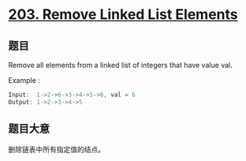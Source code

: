 # [203. Remove Linked List Elements](https://leetcode.com/problems/remove-linked-list-elements/)

## 题目

Remove all elements from a linked list of integers that have value val.

Example :

```c
Input:  1->2->6->3->4->5->6, val = 6
Output: 1->2->3->4->5
```


## 题目大意

删除链表中所有指定值的结点。